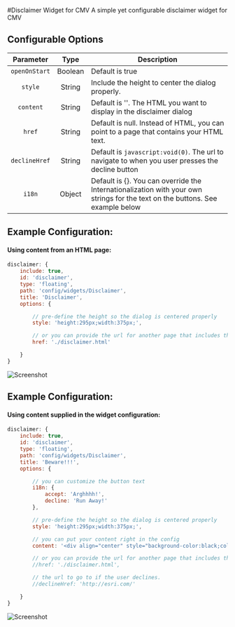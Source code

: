 #Disclaimer Widget for CMV
A simple yet configurable disclaimer widget for CMV

## Configurable Options

| Parameter | Type | Description |
| :----: | :--: | ----------- |
| `openOnStart` | Boolean | Default is true |
| `style` | String | Include the height to center the dialog properly. |
| `content` | String | Default is ''. The HTML you want to display in the disclaimer dialog |
| `href` | String | Default is null. Instead of HTML, you can point to a page that contains your HTML text. |
| `declineHref` | String | Default is `javascript:void(0)`. The url to navigate to when you user presses the decline button|
| `i18n` | Object | Default is {}. You can override the Internationalization with your own strings for the text on the buttons. See example below |


## Example Configuration:
#### Using content from an HTML page:
``` javascript
disclaimer: {
    include: true,
    id: 'disclaimer',
    type: 'floating',
    path: 'config/widgets/Disclaimer',
    title: 'Disclaimer',
    options: {

        // pre-define the height so the dialog is centered properly
        style: 'height:295px;width:375px;',

        // or you can provide the url for another page that includes the content
        href: './disclaimer.html'

    }
}
```
![Screenshot](../images/disclaimer1.jpg)


## Example Configuration:
#### Using content supplied in the widget configuration:
``` javascript
disclaimer: {
    include: true,
    id: 'disclaimer',
    type: 'floating',
    path: 'config/widgets/Disclaimer',
    title: 'Beware!!!',
    options: {

        // you can customize the button text
        i18n: {
            accept: 'Arghhhh!',
            decline: 'Run Away!'
        },

        // pre-define the height so the dialog is centered properly
        style: 'height:295px;width:375px;',

        // you can put your content right in the config
        content: '<div align="center" style="background-color:black;color:white;font-size:18px;padding:25px;">Abandon all hope, ye who enter here...<br/><img src="http://fc06.deviantart.net/fs5/i/2004/313/2/5/Captain_Jolly_Roger_by_ramiusraven.jpg" style="width:160px;margin-top:25px;" /></div>'

        // or you can provide the url for another page that includes the content
        //href: './disclaimer.html',

        // the url to go to if the user declines.
        //declineHref: 'http://esri.com/'

    }
}
```

![Screenshot](../images/disclaimer2.jpg)
